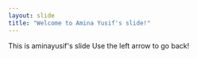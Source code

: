 ```yaml
---
layout: slide
title: "Welcome to Amina Yusif's slide!"
---
```

This is aminayusif's slide
Use the left arrow to go back!